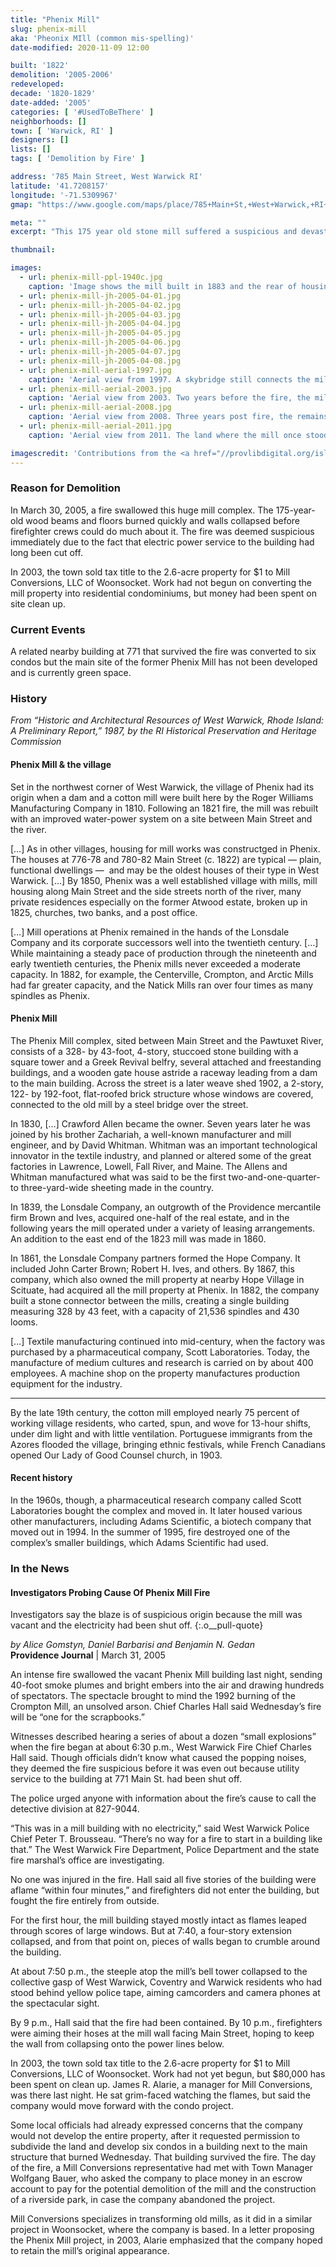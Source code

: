 ```yaml
---
title: "Phenix Mill"
slug: phenix-mill
aka: 'Pheonix MIll (common mis-spelling)'
date-modified: 2020-11-09 12:00

built: '1822'
demolition: '2005-2006'
redeveloped: 
decade: '1820-1829'
date-added: '2005'
categories: [ '#UsedToBeThere' ]
neighborhoods: []
town: [ 'Warwick, RI' ]
designers: []
lists: []
tags: [ 'Demolition by Fire' ]

address: '785 Main Street, West Warwick RI'
latitude: '41.7208157'
longitude: '-71.5309967'
gmap: "https://www.google.com/maps/place/785+Main+St,+West+Warwick,+RI+02893/@41.7208157,-71.5309967,399m/data=!3m2!1e3!4b1!4m13!1m7!3m6!1s0x89e44a4964e31dc9:0x35045854f2b574d1!2s771+Main+St,+West+Warwick,+RI+02893!3b1!8m2!3d41.720935!4d-71.531395!3m4!1s0x89e44a4bcf7eccaf:0x358ac136e002ded3!8m2!3d41.7208137!4d-71.5299076"

meta: ""
excerpt: "This 175 year old stone mill suffered a suspicious and devastating fire in 2005 which razed it to the ground"

thumbnail: 

images:
  - url: phenix-mill-ppl-1940c.jpg
    caption: 'Image shows the mill built in 1883 and the rear of housing built circa 1815 in the mill village of Phenix in West Warwick, Rhode Island. Clotheslines of laundry are hanging from windows in the second stories of the houses. Rhode Island Mills and Mill Villages Photograph Collection, Providence Library Digital Collections.'
  - url: phenix-mill-jh-2005-04-01.jpg
  - url: phenix-mill-jh-2005-04-02.jpg
  - url: phenix-mill-jh-2005-04-03.jpg
  - url: phenix-mill-jh-2005-04-04.jpg
  - url: phenix-mill-jh-2005-04-05.jpg
  - url: phenix-mill-jh-2005-04-06.jpg
  - url: phenix-mill-jh-2005-04-07.jpg
  - url: phenix-mill-jh-2005-04-08.jpg
  - url: phenix-mill-aerial-1997.jpg
    caption: 'Aerial view from 1997. A skybridge still connects the mill to a storage warehouse across Main Street'
  - url: phenix-mill-aerial-2003.jpg
    caption: 'Aerial view from 2003. Two years before the fire, the mill has been vacated and the skybridge removed.'
  - url: phenix-mill-aerial-2008.jpg
    caption: 'Aerial view from 2008. Three years post fire, the remains of the mill have been cleared. Basement structures and the water raceway that once went under the building to provide power is being excavated.'
  - url: phenix-mill-aerial-2011.jpg
    caption: 'Aerial view from 2011. The land where the mill once stood has been cleaned and cleared and the raceway has been filled in. '

imagescredit: 'Contributions from the <a href="//provlibdigital.org/islandora/object/islandora%3A301" target="_blank" title="Opens in a new window">Providence Library Digital Collection</a> and the Providence Historic Aerial Viewer.'
---
```


### Reason for Demolition

In March 30, 2005, a fire swallowed this huge mill complex. The 175-year-old wood beams and floors burned quickly and walls collapsed before firefighter crews could do much about it. The fire was deemed suspicious immediately due to the fact that electric power service to the building had long been cut off. 

In 2003, the town sold tax title to the 2.6-acre property for $1 to Mill Conversions, LLC of Woonsocket. Work had not begun on converting the mill property into residential condominiums, but money had been spent on site clean up. 


### Current Events

A related nearby building at 771 that survived the fire was converted to six condos but the main site of the former Phenix Mill has not been developed and is currently green space. 


### History

_From “Historic and Architectural Resources of West Warwick, Rhode Island: A Preliminary Report,” 1987, by the RI Historical Preservation and Heritage Commission_

#### Phenix Mill & the village

Set in the northwest corner of West Warwick, the village of Phenix had its origin when a dam and a cotton mill were built here by the Roger Williams Manufacturing Company in 1810. Following an 1821 fire, the mill was rebuilt with an improved water-power system on a site between Main Street and the river. 

[…] As in other villages, housing for mill works was constructged in Phenix. The houses at 776-78 and 780-82 Main Street (c. 1822) are typical — plain, functional dwellings — 
and may be the oldest houses of their type in West Warwick. […] By 1850, Phenix was a well established village with mills, mill housing along Main Street and the side streets north of the river, many private residences especially on the former Atwood estate, broken up in 1825, churches, two banks, and a post office.

[…] Mill operations at Phenix remained in the hands of the Lonsdale Company and its corporate successors well into the twentieth century. […] While maintaining a steady pace of production through the nineteenth and early twentieth centuries, the Phenix mills never exceeded a moderate capacity. In 1882, for example, the Centerville, Crompton, and Arctic Mills had far greater capacity, and the Natick Mills ran over four times as many spindles as Phenix.

#### Phenix Mill

The Phenix Mill complex, sited between Main Street and the Pawtuxet River, consists of a 328- by 43-foot, 4-story, stuccoed stone building with a square tower and a Greek Revival belfry, several attached and freestanding buildings, and a wooden gate house astride a raceway leading from a dam to the main building. Across the street is a later weave shed 1902, a 2-story, 122- by 192-foot, flat-roofed brick structure whose windows are covered, connected to the old mill by a steel bridge over the street.

In 1830, […] Crawford Allen became the owner. Seven years later he was joined by his brother Zachariah, a well-known manufacturer and mill engineer, and by David Whitman. Whitman was an important technological innovator in the textile industry, and planned or altered some of the great factories in Lawrence, Lowell, Fall River, and Maine. The Allens and Whitman manufactured what was said to be the first two-and-one-quarter- to three-yard-wide sheeting made in the country. 

In 1839, the Lonsdale Company, an outgrowth of the Providence mercantile firm Brown and Ives, acquired one-half of the real estate, and in the following years the mill operated under a variety of leasing arrangements. An addition to the east end of the 1823 mill was made in 1860. 

In 1861, the Lonsdale Company partners formed the Hope Company. It included John Carter Brown; Robert H. Ives, and others. By 1867, this company, which also owned the mill property at nearby Hope Village in Scituate, had acquired all the mill property at Phenix. In 1882, the company built a stone connector between the mills, creating a single building measuring 328 by 43 feet, with a capacity of 21,536 spindles and 430 looms.

[…] Textile manufacturing continued into mid-century, when the factory was purchased by a pharmaceutical company, Scott Laboratories. Today, the manufacture of medium cultures and research is carried on by about 400 employees. A machine shop on the property manufactures production equipment for the industry.

***

By the late 19th century, the cotton mill employed nearly 75 percent of working village residents, who carted, spun, and wove for 13-hour shifts, under dim light and with little ventilation. Portuguese immigrants from the Azores flooded the village, bringing ethnic festivals, while French Canadians opened Our Lady of Good Counsel church, in 1903.

#### Recent history

In the 1960s, though, a pharmaceutical research company called Scott Laboratories bought the complex and moved in. It later housed various other manufacturers, including Adams Scientific, a biotech company that moved out in 1994. In the summer of 1995, fire destroyed one of the complex’s smaller buildings, which Adams Scientific had used.


### In the News

#### Investigators Probing Cause Of Phenix Mill Fire

Investigators say the blaze is of suspicious origin because the mill was vacant and the electricity had been shut off.
{:.o__pull-quote}

_by Alice Gomstyn, Daniel Barbarisi and Benjamin N. Gedan_  
**Providence Journal** | March 31, 2005

An intense fire swallowed the vacant Phenix Mill building last night, sending 40-foot smoke plumes and bright embers into the air and drawing hundreds of spectators. The spectacle brought to mind the 1992 burning of the Crompton Mill, an unsolved arson. Chief Charles Hall said Wednesday’s fire will be “one for the scrapbooks.”

Witnesses described hearing a series of about a dozen “small explosions” when the fire began at about 6:30 p.m., West Warwick Fire Chief Charles Hall said. Though officials didn’t know what caused the popping noises, they deemed the fire suspicious before it was even out because utility service to the building at 771 Main St. had been shut off.

The police urged anyone with information about the fire’s cause to call the detective division at 827-9044.

“This was in a mill building with no electricity,” said West Warwick Police Chief Peter T. Brousseau. “There’s no way for a fire to start in a building like that.” The West Warwick Fire Department, Police Department and the state fire marshal’s office are investigating.

No one was injured in the fire. Hall said all five stories of the building were aflame “within four minutes,” and firefighters did not enter the building, but fought the fire entirely from outside.

For the first hour, the mill building stayed mostly intact as flames leaped through scores of large windows. But at 7:40, a four-story extension collapsed, and from that point on, pieces of walls began to crumble around the building.

At about 7:50 p.m., the steeple atop the mill’s bell tower collapsed to the collective gasp of West Warwick, Coventry and Warwick residents who had stood behind yellow police tape, aiming camcorders and camera phones at the spectacular sight.

By 9 p.m., Hall said that the fire had been contained. By 10 p.m., firefighters were aiming their hoses at the mill wall facing Main Street, hoping to keep the wall from collapsing onto the power lines below.

In 2003, the town sold tax title to the 2.6-acre property for $1 to Mill Conversions, LLC of Woonsocket. Work had not yet begun, but $80,000 has been spent on clean up. James R. Alarie, a manager for Mill Conversions, was there last night. He sat grim-faced watching the flames, but said the company would move forward with the condo project.

Some local officials had already expressed concerns that the company would not develop the entire property, after it requested permission to subdivide the land and develop six condos in a building next to the main structure that burned Wednesday. That building survived the fire. The day of the fire, a Mill Conversions representative had met with Town Manager Wolfgang Bauer, who asked the company to place money in an escrow account to pay for the potential demolition of the mill and the construction of a riverside park, in case the company abandoned the project.

Mill Conversions specializes in transforming old mills, as it did in a similar project in Woonsocket, where the company is based. In a letter proposing the Phenix Mill project, in 2003, Alarie emphasized that the company hoped to retain the mill’s original appearance.
